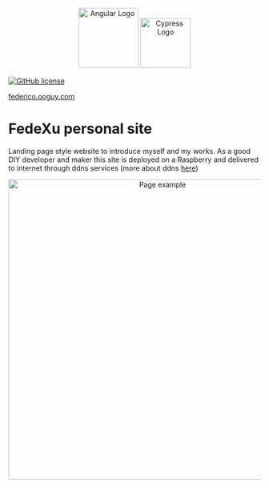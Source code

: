 <p align="center">
<a target="_blank"><img src="https://angular.io/assets/images/logos/angular/angular_solidBlack.png" width="120" alt="Angular Logo" /></a>
<a target="_blank"><img src="https://pics.freeicons.io/uploads/icons/png/3556671901536211770-512.png" width="100" alt="Cypress Logo" /></a>
</p>


[![GitHub license](https://img.shields.io/github/license/mashape/apistatus.svg)](https://github.com/fedexu/love-article/blob/master/LICENSE)

<a href="http://federico.ooguy.com/">federico.ooguy.com</a>

# FedeXu personal site

Landing page style website to introduce myself and my works. As a good DIY developer and maker this site is deployed on a Raspberry and delivered to internet through ddns services (more about ddns <a href="https://en.wikipedia.org/wiki/Dynamic_DNS">here</a>)

<p align="center">
<a target="_blank"><img src="https://user-images.githubusercontent.com/22296699/123768438-9c2a2a80-d8c8-11eb-97b5-5259c6afa692.png" width="600" alt="Page example" /></a>
</p>




